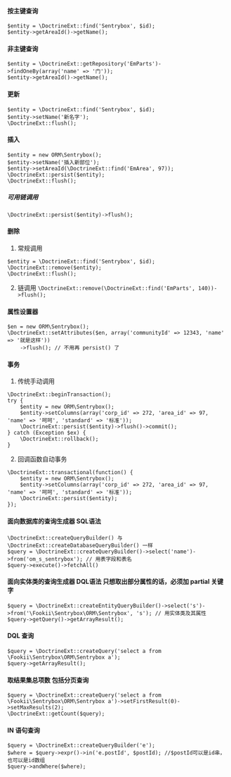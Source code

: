 #### 按主键查询
```
$entity = \DoctrineExt::find('Sentrybox', $id);
$entity->getAreaId()->getName();
```

#### 非主键查询
```
$entity = \DoctrineExt::getRepository('EmParts')->findOneBy(array('name' => '门'));
$entity->getAreaId()->getName();
```

#### 更新
```
$entity = \DoctrineExt::find('Sentrybox', $id);
$entity->setName('新名字');
\DoctrineExt::flush();
```

#### 插入
```
$entity = new ORM\Sentrybox();
$entity->setName('插入新部位');
$entity->setAreaId(\DoctrineExt::find('EmArea', 97));
\DoctrineExt::persist($entity);
\DoctrineExt::flush();
```
##### 可用链调用
`\DoctrineExt::persist($entity)->flush();`

#### 删除
1. 常规调用
```
$entity = \DoctrineExt::find('Sentrybox', $id);
\DoctrineExt::remove($entity);
\DoctrineExt::flush();
```

2. 链调用
`\DoctrineExt::remove(\DoctrineExt::find('EmParts', 140))->flush();`

#### 属性设置器
```
$en = new ORM\Sentrybox();
\DoctrineExt::setAttributes($en, array('communityId' => 12343, 'name' => '就是这样'))
	->flush(); // 不用再 persist() 了
```

#### 事务
1. 传统手动调用
```
\DoctrineExt::beginTransaction();
try {
    $entity = new ORM\Sentrybox();
    $entity->setColumns(array('corp_id' => 272, 'area_id' => 97, 'name' => '呵呵', 'standard' => '标准'));
    \DoctrineExt::persist($entity)->flush()->commit();
} catch (Exception $ex) {
    \DoctrineExt::rollback();
}
```

2. 回调函数自动事务
```
\DoctrineExt::transactional(function() {
    $entity = new ORM\Sentrybox();
    $entity->setColumns(array('corp_id' => 272, 'area_id' => 97, 'name' => '呵呵', 'standard' => '标准'));
    \DoctrineExt::persist($entity);
});
```

#### 面向数据库的查询生成器 SQL语法
```
\DoctrineExt::createQueryBuilder() 与 \DoctrineExt::createDatabaseQueryBuilder() 一样
$query = \DoctrineExt::createQueryBuilder()->select('name')->from('om_s_sentrybox'); // 用表字段和表名
$query->execute()->fetchAll()
```

#### 面向实体类的查询生成器 DQL语法 只想取出部分属性的话，必须加 partial 关键字
```
$query = \DoctrineExt::createEntityQueryBuilder()->select('s')->from('\Fookii\Sentrybox\ORM\Sentrybox', 's'); // 用实体类及其属性
$query->getQuery()->getArrayResult();
```

#### DQL 查询
```
$query = \DoctrineExt::createQuery('select a from \Fookii\Sentrybox\ORM\Sentrybox a');
$query->getArrayResult();
```

#### 取结果集总项数 包括分页查询
```
$query = \DoctrineExt::createQuery('select a from \Fookii\Sentrybox\ORM\Sentrybox a')->setFirstResult(0)->setMaxResults(2);
\DoctrineExt::getCount($query);
```

#### IN 语句查询
```
$query = \DoctrineExt::createQueryBuilder('e');
$where = $query->expr()->in('e.postId', $postId); //$postId可以是id串，也可以是id数组
$query->andWhere($where);
```